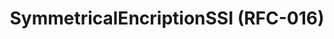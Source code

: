 ---
title: SymmetricalEncriptionSSI (RFC-016)
layout: home
parent: OpenDSU Contributors
nav_order: 5
---